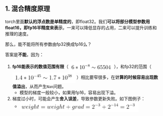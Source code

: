 
## 1. 混合精度原理
torch里面**默认的浮点数是单精度的**，即float32。我们**可以将部分模型参数用float16，即fp16半精度来表示**，一来可以降低显存的占用，二来可以提升训练和推理的速度。

那么，能不能将所有参数由fp32换成fp16么？

答案是**不能**，因为：
1. **fp16能表示的数值范围有限**（<img height="35" src="images/fp16-range.png" align="center"/>），和fp32的范围（<img height="35" src="images/fp32-range.png" align="center"/>
   ）相比要窄很多，在**计算的时候容易出现数值溢出**，从而产生`Nan`问题。
   - 模型的梯度一般较小，如果用fp16，容易出现下溢。
2. 梯度过小时，可能会产生**舍入误差**，导致参数更新失败。如下图例子：
   - <img height="35" src="images/rounding-error.png" align="center"/>

<br>

